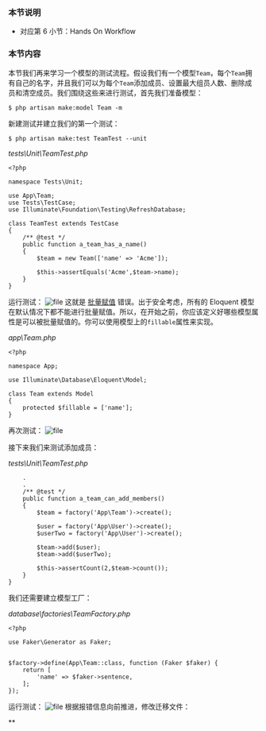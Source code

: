 ### 本节说明
* 对应第 6 小节：Hands On Workflow

### 本节内容
本节我们再来学习一个模型的测试流程。假设我们有一个模型`Team`，每个`Team`拥有自己的名字，并且我们可以为每个`Team`添加成员、设置最大组员人数、删除成员和清空成员。我们围绕这些来进行测试，首先我们准备模型：
```
$ php artisan make:model Team -m
```
新建测试并建立我们的第一个测试：
```
$ php artisan make:test TeamTest --unit
```

*tests\Unit\TeamTest.php*
```
<?php

namespace Tests\Unit;

use App\Team;
use Tests\TestCase;
use Illuminate\Foundation\Testing\RefreshDatabase;

class TeamTest extends TestCase
{
    /** @test */
    public function a_team_has_a_name()
    {
        $team = new Team(['name' => 'Acme']);

        $this->assertEquals('Acme',$team->name);
    }
}

```
运行测试：
![file](https://lccdn.phphub.org/uploads/images/201810/19/19192/1R0P20NB5r.png?imageView2/2/w/1240/h/0)
这就是 [批量赋值](https://laravel-china.org/docs/laravel/5.7/eloquent/2294#mass-assignment) 错误。出于安全考虑，所有的 Eloquent 模型在默认情况下都不能进行批量赋值。所以，在开始之前，你应该定义好哪些模型属性是可以被批量赋值的。你可以使用模型上的`fillable`属性来实现。

*app\Team.php*
```
<?php

namespace App;

use Illuminate\Database\Eloquent\Model;

class Team extends Model
{
    protected $fillable = ['name'];
}
```
再次测试：
![file](https://lccdn.phphub.org/uploads/images/201810/19/19192/OY4c2b7rfa.png?imageView2/2/w/1240/h/0)

接下来我们来测试添加成员：

*tests\Unit\TeamTest.php*
```
	.
	.
	/** @test */
    public function a_team_can_add_members()
    {
        $team = factory('App\Team')->create();

        $user = factory('App\User')->create();
        $userTwo = factory('App\User')->create();

        $team->add($user);
        $team->add($userTwo);

        $this->assertCount(2,$team->count());
    }
}
```
我们还需要建立模型工厂：

*database\factories\TeamFactory.php*
```
<?php

use Faker\Generator as Faker;


$factory->define(App\Team::class, function (Faker $faker) {
    return [
        'name' => $faker->sentence,
    ];
});

```
运行测试：
![file](https://lccdn.phphub.org/uploads/images/201810/19/19192/A3a5XUFzCK.png?imageView2/2/w/1240/h/0)
根据报错信息向前推进，修改迁移文件：

**